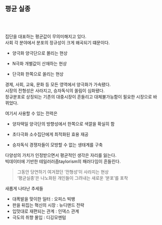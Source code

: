 ## 평균 실종
<br>
<br>

집단을 대표하는 평균값이 무의미해지고 있다.<br>
사회 각 분야에서 분포의 정규성이 크게 왜곡되기 떄문이다.<br>

- 양극화 양극단으로 몰리는 현상

- N극화 개별값이 산재하는 현상 
- 단극화 한쪽으로 쏠리는 현상

경제, 사회, 교육, 문화 등 모든 영역에서 양극화가 가속됐다.<br>
시장의 전형성은 사라지고, 승자독식의 쏠림이 심화됐다.<br>
정규분포로 상징되는 기존의 대중시장이 흔들리고 대체불가능함이 필요한 시장으로 바뀌었다.<br>

여기서 사용할 수 있는 전력은<br>

- 양자택일 양극단의 방향성에서 한쪽으로 색깔을 확실히 함

- 초다극화 소수집단에게 최적화된 효용 재공

- 승자독식 경쟁자들이 모방할 수 없는 생태계를 구축

다양성의 가치가 인정받으면서 평균적인 생각은 자리를 잃는다.<br>
빅데이터에 기반한 테일러러즘taylorism의 패러다임이 흔들린다.<br>

> 그동안 당연하기 여겨졌던 ‘전형성’이 사라지는 현상<br>
‘평균실종’은 나노화된 개인들이 그려내는 새로운 ‘분포’를 포착

새롭게 나타난 추세들<br>
- 대폭발을 맞이한 일터 : 오피스 빅뱅
- 판을 뒤집는 혁신의 시장 : 뉴디맨드 전략
- 입맛대로 재편되는 관계 : 인덱스 관계
- 극도의 취향 몰입 : 디깅모멘텀
